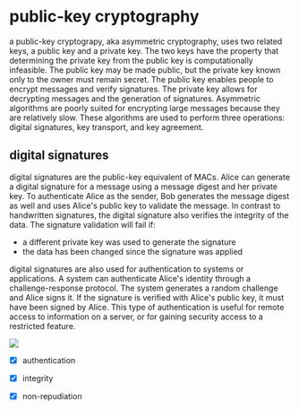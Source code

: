 # public-key cryptography

a public-key cryptograpy, aka asymmetric cryptography, uses two related keys, a public key and a private key. The two keys have the property that determining the private key from the public key is computationally infeasible. The public key may be made public, but the private key known only to the owner must remain secret. The public key enables people to encrypt messages and verify signatures. The private key allows for decrypting messages and the generation of signatures. Asymmetric algorithms are poorly suited for encrypting large messages because they are relatively slow. These algorithms are used to perform three operations: digital signatures, key transport, and key agreement.

## digital signatures

digital signatures are the public-key equivalent of MACs. Alice can generate a digital signature for a message using a message digest and her private key. To authenticate Alice as the sender, Bob generates the message digest as well and uses Alice's public key to validate the message. In contrast to handwritten signatures, the digital signature also verifies the integrity of the data. The signature validation will fail if:
- a different private key was used to generate the signature
- the data has been changed since the signature was applied

digital signatures are also used for authentication to systems or applications. A system can authenticate Alice's identity through a challenge-response protocol. The system generates a random challenge and Alice signs it. If the signature is verified with Alice's public key, it must have been signed by Alice. This type of authentication is useful for remote access to information on a server, or for gaining security access to a restricted feature.

![](https://fadasr.github.io/images/dig-sig-auth.png)

 - [x] authentication
 - [x] integrity
 - [x] non-repudiation


<!--stackedit_data:
eyJoaXN0b3J5IjpbNDMzNzI4MjQsMTEwMzQ1NDg2MiwyMDYzNT
c0ODQ2LC01NTM1MTcyNDcsMTA5NjI5Njc4NiwtOTU1NzM1NjQw
LDIxMjQ2NDA3MywtMTg4Nzg4MjAwNiw1NTU1MDExODRdfQ==
-->